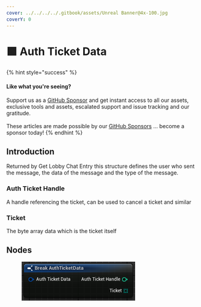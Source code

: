 ```yaml
---
cover: ../../../../.gitbook/assets/Unreal Banner@4x-100.jpg
coverY: 0
---
```


# 🟩 Auth Ticket Data

{% hint style="success" %}
#### Like what you're seeing?

Support us as a [GitHub Sponsor](../../../../become-a-sponsor/) and get instant access to all our assets, exclusive tools and assets, escalated support and issue tracking and our gratitude.\
\
These articles are made possible by our [GitHub Sponsors](../../../../become-a-sponsor/) ... become a sponsor today!
{% endhint %}

## Introduction

Returned by Get Lobby Chat Entry this structure defines the user who sent the message, the data of the message and the type of the message.

### Auth Ticket Handle

A handle referencing the ticket, can be used to cancel a ticket and similar

### Ticket

The byte array data which is the ticket itself

## Nodes

<figure><img src="../../../../.gitbook/assets/image (1).png" alt=""><figcaption></figcaption></figure>
